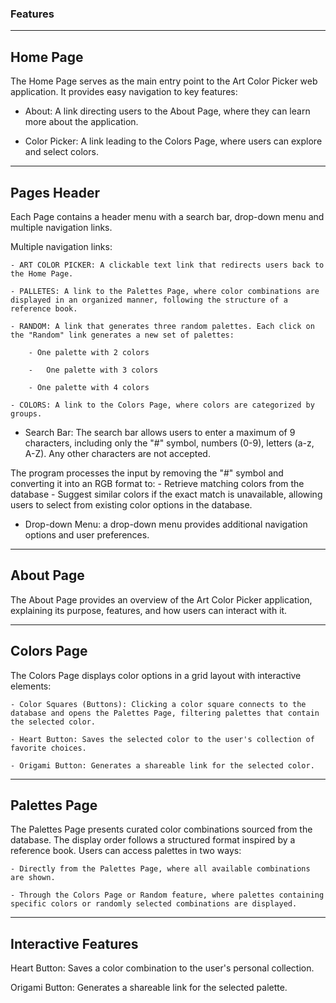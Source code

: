 ### Features 
----

## Home Page


The Home Page serves as the main entry point to the Art Color Picker web application. It provides easy navigation to key features:


- About: A link directing users to the About Page, where they can learn more about the application.

- Color Picker: A link leading to the Colors Page, where users can explore and select colors.


---

## Pages Header


Each Page contains a header menu with a search bar, drop-down menu and multiple navigation links. 

Multiple navigation links: 

    - ART COLOR PICKER: A clickable text link that redirects users back to the Home Page.

    - PALLETES: A link to the Palettes Page, where color combinations are displayed in an organized manner, following the structure of a reference book.

    - RANDOM: A link that generates three random palettes. Each click on the "Random" link generates a new set of palettes:

        - One palette with 2 colors

        -   One palette with 3 colors

        - One palette with 4 colors

    - COLORS: A link to the Colors Page, where colors are categorized by groups.

- Search Bar: The search bar allows users to enter a maximum of 9 characters, including only the "#" symbol, numbers (0-9), letters (a-z, A-Z). Any other characters are not accepted. 

The program processes the input by removing the "#" symbol and converting it into an RGB format to: 
    - Retrieve matching colors from the database
    - Suggest similar colors if the exact match is unavailable, allowing users to select from existing color options in the database.

- Drop-down Menu: a drop-down menu provides additional navigation options and user preferences.

----

## About Page

The About Page provides an overview of the Art Color Picker application, explaining its purpose, features, and how users can interact with it.


----

## Colors Page

The Colors Page displays color options in a grid layout with interactive elements:

    - Color Squares (Buttons): Clicking a color square connects to the database and opens the Palettes Page, filtering palettes that contain the selected color.

    - Heart Button: Saves the selected color to the user's collection of favorite choices.

    - Origami Button: Generates a shareable link for the selected color.


----

## Palettes Page

The Palettes Page presents curated color combinations sourced from the database. The display order follows a structured format inspired by a reference book. Users can access palettes in two ways:

    - Directly from the Palettes Page, where all available combinations are shown.

    - Through the Colors Page or Random feature, where palettes containing specific colors or randomly selected combinations are displayed.


----

## Interactive Features

Heart Button: Saves a color combination to the user's personal collection.

Origami Button: Generates a shareable link for the selected palette.
